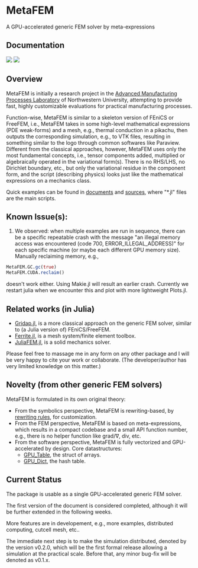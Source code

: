 # MetaFEM
A GPU-accelerated generic FEM solver by meta-expressions

## Documentation

[![][docs-dev-img]][docs-dev-url] [![][docs-paper-img]][docs-paper-url]

## Overview

MetaFEM is initially a research project in the [Advanced Manufacturing Processes Laboratory](http://ampl.mech.northwestern.edu/index.html) of Northwestern University, attempting to provide fast, highly customizable evaluations for practical manufacturing processes.

Function-wise, MetaFEM is similar to a skeleton version of FEniCS or FreeFEM, i.e., MetaFEM takes in some high-level mathematical expressions (PDE weak-forms) and a mesh, e.g., thermal conduction in a pikachu, then outputs the corresponding simulation, e.g., to VTK files, resulting in something similar to the logo through common softwares like Paraview. Different from the classical approaches, however, MetaFEM uses only the most fundamental concepts, i.e., tensor components added, multiplied or algebraically operated in the variational form(s). There is no RHS/LHS, no Dirichlet boundary, etc., but only the variational residue in the component form, and the script (describing physics) looks just like the mathematical expressions on a mechanics class.

Quick examples can be found in [documents](https://jxx2.github.io/MetaFEM.jl/dev/examples/md/pikachu/pikachu/) and [sources](https://github.com/jxx2/MetaFEM/tree/main/examples), where "*.jl" files are the main scripts. 

## Known Issue(s):
1. We observed: when multiple examples are run in sequence, there can be a specific repeatable crash with the message "an illegal memory access was encountered (code 700, ERROR_ILLEGAL_ADDRESS)" for each specific machine (or maybe each different GPU memory size). Manually reclaiming memory, e.g.,
```julia
MetaFEM.GC.gc(true)
MetaFEM.CUDA.reclaim()
```
doesn't work either. Using Makie.jl will result an earlier crash.
Currently we restart julia when we encounter this and plot with more lightweight Plots.jl.

## Related works (in Julia)
* [Gridap.jl](https://github.com/gridap/Gridap.jl), is a more classical approach on the generic FEM solver, similar to (a Julia version of) FEniCS/FreeFEM.
* [Ferrite.jl](https://github.com/Ferrite-FEM/Ferrite.jl), is a mesh system/finite element toolbox. 
* [JuliaFEM.jl](https://github.com/JuliaFEM/JuliaFEM.jl), is a solid mechanics solver.

Please feel free to massage me in any form on any other package and I will be very happy to cite your work or collaborate. 
(The developer/author has very limited knowledge on this matter.)

## Novelty (from other generic FEM solvers)
MetaFEM is formulated in its own original theory:
* From the symbolics perspective, MetaFEM is rewriting-based, by [rewriting rules](https://github.com/jxx2/MetaFEM.jl/blob/main/src/symbolics/101_Simplify_Rule.jl), for customization.
* From the FEM perspective, MetaFEM is based on meta-expressions, which results in a compact codebase and a small API function number, e.g., there is no helper function like grad/∇, div, etc. 
* From the software perspective, MetaFEM is fully vectorized and GPU-accelerated by design. Core datastructures:
  * [GPU_Table](https://github.com/jxx2/MetaFEM.jl/blob/main/src/misc/05_GPU_Table.jl), the struct of arrays.
  * [GPU_Dict](https://github.com/jxx2/MetaFEM.jl/blob/main/src/misc/06_GPU_Dict.jl), the hash table.

## Current Status
The package is usable as a single GPU-accelerated generic FEM solver.  

The first version of the document is considered completed, although it will be further extended in the following weeks.
  
More features are in developement, e.g., more examples, distributed computing, cutcell mesh, etc.. 

The immediate next step is to make the simulation distributed, denoted by the version v0.2.0, which will be the first formal release allowing a simulation at the practical scale. Before that, any minor bug-fix will be denoted as v0.1.x.

[docs-dev-img]: https://img.shields.io/badge/docs-latest%20release-blue
[docs-dev-url]: https://jxx2.github.io/MetaFEM.jl/dev/

[docs-paper-img]: https://img.shields.io/badge/paper-arxiv-blue
[docs-paper-url]: https://arxiv.org/abs/2111.03541
